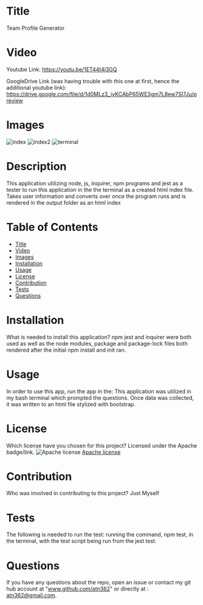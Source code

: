 
  
# Title 

Team Profile Generator

# Video

Youtube Link:
https://youtu.be/1ET44t4i3GQ

GoogleDrive Link (was having trouble with this one at first, hence the additional youtube link):
https://drive.google.com/file/d/1d0MLz3_jyKCAbP65WE3gm7L8ew7SI7Ju/preview


# Images

![index](https://user-images.githubusercontent.com/77468756/115313541-160b9e00-a139-11eb-9006-d0fb03542a7a.png)
![index2](https://user-images.githubusercontent.com/77468756/115314940-d85c4480-a13b-11eb-9b30-1f68647d63a0.png)
![terminal](https://user-images.githubusercontent.com/77468756/115313545-186df800-a139-11eb-8e87-1e8daeb8834b.png)




# Description

This application utilizing node, js, inquirer, npm programs and jest as a tester to run this application in the the terminal as a created html index file.  Takes user information and converts over once the program runs and is rendered in the output folder as an html index

# Table of Contents 
* [Title](#title)
* [Video](#video)
* [Images](#images)
* [Installation](#installation)
* [Usage](#usage)
* [License](#license)
* [Contribution](#contribution)
* [Tests](#tests)
* [Questions](#questions)

# Installation
What is needed to install this application? npm jest and inquirer were both used as well as the node modules, package and package-lock files both rendered after the initial npm install and init ran.

# Usage
In order to use this app, run the app in the: This application was utilized in my bash terminal which prompted the questions.  Once data was collected, it was written to an html file stylized with bootstrap.

# License
Which license have you chosen for this project? Licensed under the Apache badge/link.
![Apache license](https://img.shields.io/badge/License-Apache%202.0-green.svg)
[Apache license](https://www.apache.org/licenses/LICENSE-2.0)

# Contribution
​Who was involved in contributing to this project? Just Myself

# Tests
The following is needed to run the test: running the command,  npm test, in the terminal, with the test script being run from the jest test. 

# Questions
If you have any questions about the repo, open an issue or contact my git hub account at "www.github.com/atn362" or  directly at : atn362@gmail.com.
